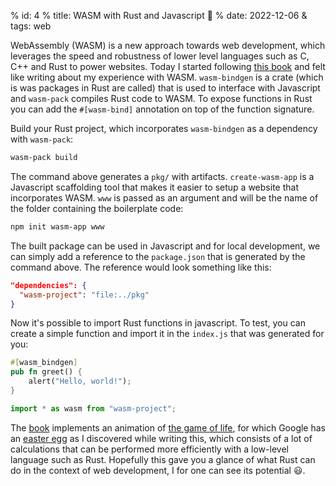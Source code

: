 % id: 4
% title: WASM with Rust and Javascript 🦀
% date: 2022-12-06
& tags: web

WebAssembly (WASM) is a new approach towards web development, which leverages the speed and robustness of lower level languages such as C, C++ and Rust to power websites. Today I started following [this book](https://rustwasm.github.io/docs/book/game-of-life/setup.html) and felt like writing about my experience with WASM. `wasm-bindgen` is a crate (which is was packages in Rust are called) that is used to interface with Javascript and `wasm-pack` compiles Rust code to WASM. To expose functions in Rust you can add the `#[wasm-bind]` annotation on top of the function signature.

Build your Rust project, which incorporates `wasm-bindgen` as a dependency with `wasm-pack`:

```bash
wasm-pack build
```

The command above generates a `pkg/` with artifacts. `create-wasm-app` is a Javascript scaffolding tool that makes it easier to setup a website that incorporates WASM. `www` is passed as an argument and will be the name of the folder containing the boilerplate code:

```bash
npm init wasm-app www
```

The built package can be used in Javascript and for local development, we can simply add a reference to the `package.json` that is generated by the command above. The reference would look something like this:

```json
"dependencies": {
  "wasm-project": "file:../pkg"
}
```

Now it's possible to import Rust functions in javascript. To test, you can create a simple function and import it in the `index.js` that was generated for you:

```rust
#[wasm_bindgen]
pub fn greet() {
    alert("Hello, world!");
}
```

```javascript
import * as wasm from "wasm-project";
```

The [book](https://rustwasm.github.io/docs/book/game-of-life/setup.html) implements an animation of [the game of life](https://playgameoflife.com/), for which Google has an [easter egg](https://www.google.com/search?q=game+of+life+) as I discovered while writing this, which consists of a lot of calculations that can be performed more efficiently with a low-level language such as Rust. Hopefully this gave you a glance of what Rust can do in the context of web development, I for one can see its potential :smiley:.
